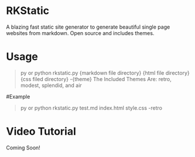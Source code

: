 # RKStatic
A blazing fast static site generator to generate beautiful single page websites from markdown. Open source and includes themes.

# Usage
> py or python rkstatic.py {markdown file directory} {html file directory} {css filed directory} -{theme}
> The Included Themes Are: retro, modest, splendid, and air

#Example
> py or python rkstatic.py test.md index.html style.css -retro

# Video Tutorial
Coming Soon!
